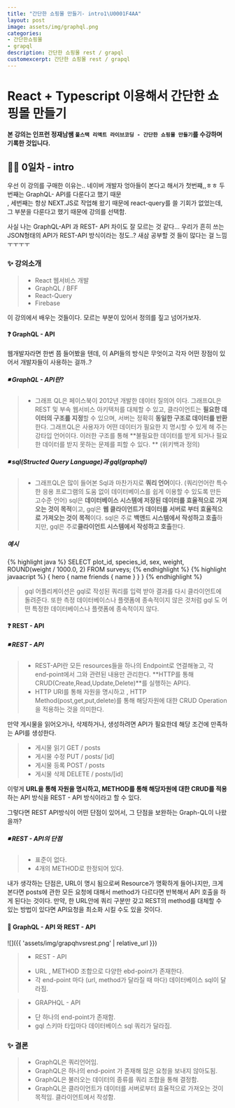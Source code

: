 ```yaml
---
title: "간단한 쇼핑몰 만들기- intro1\U0001F4AA"
layout: post
image: assets/img/graphql.png
categories:
- 간단한쇼핑몰
- grapql
description: 간단한 쇼핑몰 rest / grapql
customexcerpt: 간단한 쇼핑몰 rest / grapql
---
```


# React + Typescript 이용해서 간단한 쇼핑몰 만들기 
**본 강의는 인프런 정재남쌤 `풀스택 리액트 라이브코딩 - 간단한 쇼핑몰 만들기`를 수강하며 기록한 것입니다.**

## 💪🏻 0일차 - intro 

우선 이 강의를 구매한 이유는.. 네이버 개발자 엉아들이 본다고 해서가 첫번쨰,,ㅎㅎ 두번째는 GraphQL- API를 다룬다고 했기 때문<br />, 세번째는 항상 NEXT.JS로 작업해 왔기 때문에 react-query를 쓸 기회가 없었는데, 그 부분을 다룬다고 했기 때문에 강의를 선택함.

사실 나는 GraphQL-API 과 REST- API 차이도 잘 모르는 것 같다... 우리가 흔히 쓰는 JSON형태의 API가 REST-API 방식이라는 정도..?
새삼 공부할 것 들이 많다는 걸 느낌 ㅜㅜㅜㅜ 

### ✨ 강의소개 
> * React 웹서비스 개발
>  * GraphQL /  BFF
> * React-Query
>  * Firebase

이 강의에서 배우는 것들이다. 
모르는 부분이 있어서 정의를 짚고 넘어가보자.
####  ❓ GraphQL - API
웹개발자라면 한번 쯤 들어봤을 텐데, 이 API들의 방식은 무엇이고 각자 어떤 장점이 있어서 개발자들이 사용하는 걸까..?

##### ◾ GraphQL - API란?
> - 그래프 QL은 페이스북이 2012년 개발한 데이터 질의어 이다. 그래프QL은 REST 및 부속 웹서비스 아키텍처를 대체할 수 있고, 클라이언트는 **필요한 데이터의 구조를 지정**할 수 있으며, 서버는 정확히 **동일한 구조로 데이터를 반환**한다. 그래프QL은 사용자가 어떤 데이터가 필요한 지 명시할 수 있게 해 주는 강타입 언어이다. 이러한 구조를 통해 **불필요한 데이터를 받게 되거나 필요한 데이터를 받지 못하는 문제를 피할 수 있다. ** (위키백과 정의)

##### ◾ sql(Structed Query Language)과 gql(graphql)
> - 그래프QL은 많이 들어본 Sql과 마찬가지로 **쿼리 언어**이다. (쿼리언어란  특수한 응용 프로그램의 도움 없이 데이터베이스를 쉽게 이용할 수 있도록 만든 고수준 언어) sql은 **데이터베이스 시스템에 저장된 데이터를 효율적으로 가져오는 것이 목적**이고, gql은 **웹 클라이언트가 데이터를 서버로 부터 효율적으로 가져오는 것이 목적**이다.  sql은 주로 **백앤드 시스템에서 작성하고 호출**하지만, gql은 주로**클라이언트 시스템에서 작성하고 호출**한다. 

##### 예시
{% highlight java %}
SELECT plot_id, species_id, sex, weight, ROUND(weight / 1000.0, 2) FROM surveys;
{% endhighlight %}
{% highlight javaacript %}
{
  hero {
    name
    friends {
      name
    }
  }
}
{% endhighlight %}

>  gql 어플리케이션은 gql로 작성된 쿼리를 입력 받아 결과를 다시 클라이언트에 돌려준다. 또한 측정 데이터베이스나 플랫폼에 종속적이지 않은 것처럼 gql 도 어떤 특정한 데이터베이스나 플랫폼에 종속적이지 않다.   

####  ❓ REST - API
##### ◾ REST - API
> * REST-API란 모든 resources들을 하나의 Endpoint로 연결해놓고, 각 end-point에서 그와 관련된 내용만 관리한다. **HTTP를 통해 CRUD(Create,Read,Update,Delete)**를 실행하는 API다. 
> *  HTTP URI를 통해 자원을 명시하고 , HTTP Method(post,get,put,delete)를 통해 해당자원에 대한 CRUD Operation을 적용하는 것을 의미한다.

만약 게시물을 읽어오거나, 삭제하거나, 생성하려면 API가 필요한데 해당 조건에 만족하는 API를 생성한다. 

> - 게시물 읽기 GET / posts
> - 게시물 수정 PUT / posts/ [id]
> - 게시물 등록 POST / posts
>  - 게시물 삭제 DELETE / posts/[id]

이렇게  **URL을 통해 자원을 명시하고, METHOD를 통해 해당자원에 대한 CRUD를 적용**하는 API 방식을 REST - API 방식이라고 할 수 있다. 

그렇다면 REST API방식이 어떤 단점이 있어서, 그 단점을 보완하는 Graph-QL이 나왔을까?

##### ◾ REST - API의 단점
> * 표준이 없다.
>  * 4개의 METHOD로 한정되어 있다.

내가 생각하는 단점은, URL이 명시 됨으로써 Resource가 명확하게 들어나지만, 크게 본다면 posts에 관한 모든 요청에 대해서 method가 다르다면 반복해서 API 호출을 하게 된다는 것이다. 만약, 한 URL안에 쿼리 구분만 갖고 REST의 method를 대체할 수 있는 방법이 있다면 API요청을 최소화 시킬 수도 있을 것이다.

#### 🚀 GraphQL - API 와 REST - API

![]({{ 'assets/img/grapqhvsrest.png' | relative_url }})

> * REST - API
>  -  URL , METHOD 조합으로 다양한 ebd-point가 존재한다. 
>  - 각 end-point 마다 (url, method가 달라질 때 마다) 데이터베이스 sql이 달라짐.

> * GRAPHQL - API
>  -  단 하나의 end-point가 존재함.
>   - gql 스키마 타입마다 데이터베이스 sql 쿼리가 달라짐. 



### ✨ 결론
> - GraphQL은 쿼리언어임. 
> - GraphQL은 하나의 end-point 가 존재해 많은 요청을 보내지 않아도됨.
> -  GraphQL은 불러오는 데이터의 종류를 쿼리 조합을 통해 결정함.
>  -  GraphQL은 클라이언트가 데이터를 서버로부터 효율적으로 가져오는 것이 목적임. 클라이언트에서 작성함.
